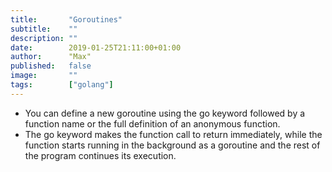 ```yaml
---
title:       "Goroutines"
subtitle:    ""
description: ""
date:        2019-01-25T21:11:00+01:00
author:      "Max"
published:   false
image:       ""
tags:        ["golang"]
---
```


- You can define a new goroutine using the go keyword followed by a function name or the full definition of an anonymous function. 
- The go keyword makes the function call to return immediately, while the function starts running in the background as a goroutine and the rest of the program continues its execution.
